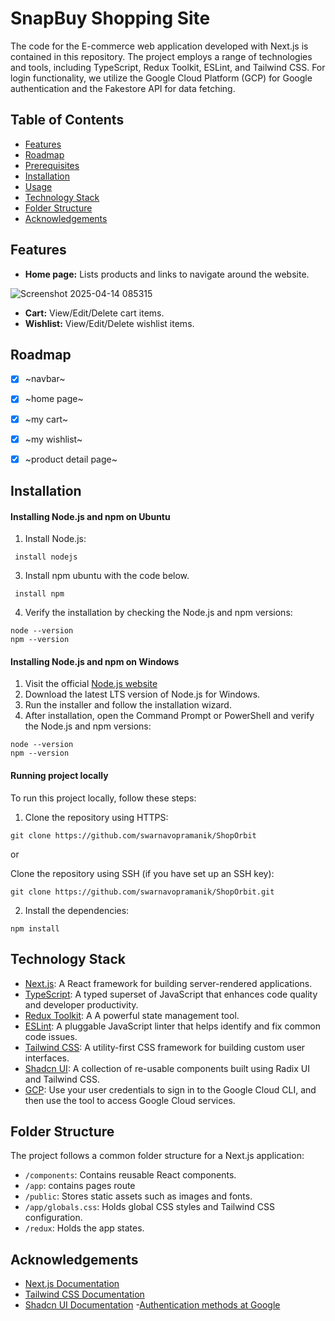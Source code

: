 # SnapBuy Shopping Site 

The code for the E-commerce web application developed with Next.js is contained in this repository.  The project employs a range of technologies and tools, including TypeScript, Redux Toolkit, ESLint, and Tailwind CSS. For login functionality, we utilize the Google Cloud Platform (GCP) for Google authentication and the Fakestore API for data fetching.

## Table of Contents

- [Features](#features)
- [Roadmap](#roadmap)
- [Prerequisites](#prerequisites)
- [Installation](#installation)
- [Usage](#usage)
- [Technology Stack](#technology-stack)
- [Folder Structure](#folder-structure)
- [Acknowledgements](#acknowledgements)

## Features

- **Home page:** Lists products and links to navigate around the website.

![Screenshot 2025-04-14 085315](https://github.com/user-attachments/assets/b58156eb-cf10-457e-a30d-1a2c4a8bcd86)


- **Cart:** View/Edit/Delete cart items.
- **Wishlist:** View/Edit/Delete wishlist items.




## Roadmap

- [x] ~navbar~
- [x] ~home page~
- [x] ~my cart~
- [x] ~my wishlist~
- [x] ~product detail page~


## Installation

#### Installing Node.js and npm on Ubuntu


1. Install Node.js:

```
 install nodejs
```

3. Install npm ubuntu with the code below.

```
 install npm
```

4. Verify the installation by checking the Node.js and npm versions:

```
node --version
npm --version
```

#### Installing Node.js and npm on Windows

1. Visit the official [Node.js website ](https://nodejs.org)
2. Download the latest LTS version of Node.js for Windows.
3. Run the installer and follow the installation wizard.
4. After installation, open the Command Prompt or PowerShell and verify the Node.js and npm versions:

```
node --version
npm --version
```

#### Running project locally

To run this project locally, follow these steps:

1. Clone the repository using HTTPS:

```
git clone https://github.com/swarnavopramanik/ShopOrbit
```

or

Clone the repository using SSH (if you have set up an SSH key):

```
git clone https://github.com/swarnavopramanik/ShopOrbit.git

```

2. Install the dependencies:

```
npm install

```


## Technology Stack

- [Next.js](https://nextjs.org): A React framework for building server-rendered applications.
- [TypeScript](https://www.typescriptlang.org): A typed superset of JavaScript that enhances code quality and developer productivity.
- [Redux Toolkit](https://redux-toolkit.js.org/): A A powerful state management tool.
- [ESLint](https://eslint.org): A pluggable JavaScript linter that helps identify and fix common code issues.
- [Tailwind CSS](https://tailwindcss.com): A utility-first CSS framework for building custom user interfaces.
- [Shadcn UI](https://ui.shadcn.com/): A collection of re-usable components built using Radix UI and Tailwind CSS.
- [GCP](https://cloud.google.com/?hl=en):  Use your user credentials to sign in to the Google Cloud CLI, and then use the tool to access Google Cloud services.


## Folder Structure

The project follows a common folder structure for a Next.js application:

- `/components`: Contains reusable React components.
- `/app`: contains pages route
- `/public`: Stores static assets such as images and fonts.
- `/app/globals.css`: Holds global CSS styles and Tailwind CSS configuration.
- `/redux`: Holds the app states.

## Acknowledgements

- [Next.js Documentation](https://nextjs.org/docs)
- [Tailwind CSS Documentation](https://tailwindcss.com/docs)
- [Shadcn UI Documentation](https://ui.shadcn.com/docs)
-[Authentication methods at Google](https://cloud.google.com/docs/authentication)

